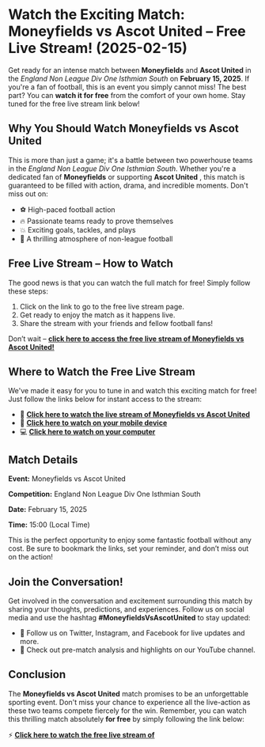 # Watch the Exciting Match: Moneyfields vs Ascot United – Free Live Stream! (2025-02-15)

Get ready for an intense match between **Moneyfields** and **Ascot United** in the _England Non League Div One Isthmian South_ on **February 15, 2025**. If you're a fan of football, this is an event you simply cannot miss! The best part? You can **watch it for free** from the comfort of your own home. Stay tuned for the free live stream link below!

## Why You Should Watch Moneyfields vs Ascot United

This is more than just a game; it's a battle between two powerhouse teams in the _England Non League Div One Isthmian South_. Whether you're a dedicated fan of **Moneyfields** or supporting **Ascot United** , this match is guaranteed to be filled with action, drama, and incredible moments. Don't miss out on:

- ⚽ High-paced football action
- 🔥 Passionate teams ready to prove themselves
- 💥 Exciting goals, tackles, and plays
- 🎉 A thrilling atmosphere of non-league football

## Free Live Stream – How to Watch

The good news is that you can watch the full match for free! Simply follow these steps:

1. Click on the link to go to the free live stream page.
2. Get ready to enjoy the match as it happens live.
3. Share the stream with your friends and fellow football fans!

Don’t wait – **[click here to access the free live stream of Moneyfields vs Ascot United!](https://tinyurl.com/livestreamfreeo?st=Moneyfields+vs+Ascot+United&si=ghc)**

## Where to Watch the Free Live Stream

We've made it easy for you to tune in and watch this exciting match for free! Just follow the links below for instant access to the stream:

- 🔗 **[Click here to watch the live stream of Moneyfields vs Ascot United](https://tinyurl.com/livestreamfreeo?st=Moneyfields+vs+Ascot+United&si=ghc)**
- 📲 **[Click here to watch on your mobile device](https://tinyurl.com/livestreamfreeo?st=Moneyfields+vs+Ascot+United&si=ghc)**
- 💻 **[Click here to watch on your computer](https://tinyurl.com/livestreamfreeo?st=Moneyfields+vs+Ascot+United&si=ghc)**

## Match Details

**Event:** Moneyfields vs Ascot United

**Competition:** England Non League Div One Isthmian South

**Date:** February 15, 2025

**Time:** 15:00 (Local Time)

This is the perfect opportunity to enjoy some fantastic football without any cost. Be sure to bookmark the links, set your reminder, and don’t miss out on the action!

## Join the Conversation!

Get involved in the conversation and excitement surrounding this match by sharing your thoughts, predictions, and experiences. Follow us on social media and use the hashtag **#MoneyfieldsVsAscotUnited** to stay updated:

- 📱 Follow us on Twitter, Instagram, and Facebook for live updates and more.
- 🎥 Check out pre-match analysis and highlights on our YouTube channel.

## Conclusion

The **Moneyfields vs Ascot United** match promises to be an unforgettable sporting event. Don't miss your chance to experience all the live-action as these two teams compete fiercely for the win. Remember, you can watch this thrilling match absolutely **for free** by simply following the link below:

⚡ **[Click here to watch the free live stream of](https://tinyurl.com/livestreamfreeo?st=Moneyfields+vs+Ascot+United&si=ghc)**
